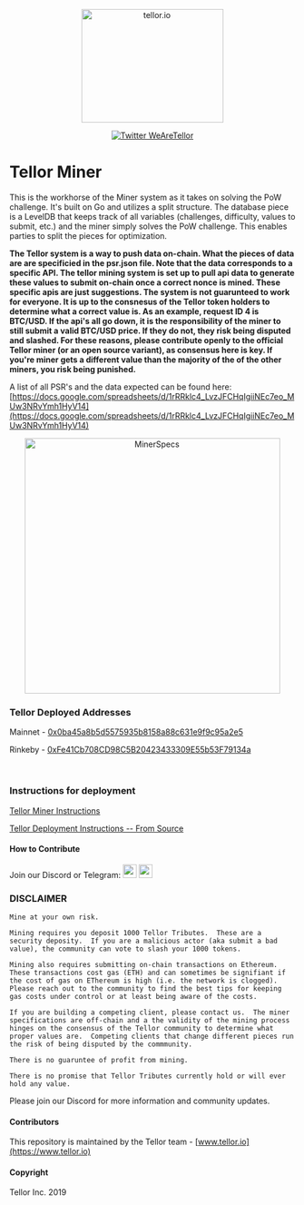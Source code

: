 
<p align="center">
  <a href='https://www.tellor.io/'>
    <img src= './public/Tellor.png' width="250" height="200" alt='tellor.io' />
  </a>
</p>

<p align="center">
  <a href='https://twitter.com/WeAreTellor'>
    <img src= 'https://img.shields.io/twitter/url/http/shields.io.svg?style=social' alt='Twitter WeAreTellor' />
  </a>
</p>

# Tellor Miner

This is the workhorse of the Miner system as it takes on solving the PoW challenge.
It's built on Go and utilizes a split structure.  The database piece is a LevelDB that keeps track of all variables (challenges, difficulty, values to submit, etc.) and the miner simply solves the PoW challenge.  This enables parties to split the pieces for optimization.

**The Tellor system is a way to push data on-chain.  What the pieces of data are are specificied in the psr.json file. Note that the data corresponds to a specific API.  The tellor mining system is set up to pull api data to generate these values to submit on-chain once a correct nonce is mined. These specific apis are just suggestions.  The system is not guarunteed to work for everyone.  It is up to the consnesus of the Tellor token holders to determine what a correct value is. As an example, request ID 4 is BTC/USD.  If the api's all go down, it is the responsibility of the miner to still submit a valid BTC/USD price.  If they do not, they risk being disputed and slashed.  For these reasons, please contribute openly to the official Tellor miner (or an open source variant), as consensus here is key.  If you're miner gets a different value than the majority of the of the other miners, you risk being punished.**

A list of all PSR's and the data expected can be found here: [https://docs.google.com/spreadsheets/d/1rRRklc4_LvzJFCHqIgiiNEc7eo_MUw3NRvYmh1HyV14](https://docs.google.com/spreadsheets/d/1rRRklc4_LvzJFCHqIgiiNEc7eo_MUw3NRvYmh1HyV14)

<p align="center">
    <img src= './public/minerspecs.png' width="450" alt='MinerSpecs' />
</p>


### Tellor Deployed Addresses

Mainnet - [0x0ba45a8b5d5575935b8158a88c631e9f9c95a2e5](https://etherscan.io/address/0x0ba45a8b5d5575935b8158a88c631e9f9c95a2e5)

Rinkeby - [0xFe41Cb708CD98C5B20423433309E55b53F79134a](https://rinkeby.etherscan.io/address/0xFe41Cb708CD98C5B20423433309E55b53F79134a)

</br>

### Instructions for deployment


[Tellor Miner Instructions](https://tellor.readthedocs.io/en/latest/MinerSetup/)


[Tellor Deployment Instructions -- From Source](https://tellor.readthedocs.io/en/latest/MinerSetupFromSource/)


#### How to Contribute<a name="how2contribute"> </a>
Join our Discord or Telegram:
[<img src="./public/telegram.png" width="24" height="24">](https://t.me/tellor)
[<img src="./public/discord.png" width="24" height="24">](https://discord.gg/zFcM3G)

### DISCLAIMER


    Mine at your own risk.

    Mining requires you deposit 1000 Tellor Tributes.  These are a security deposity.  If you are a malicious actor (aka submit a bad value), the community can vote to slash your 1000 tokens.

    Mining also requires submitting on-chain transactions on Ethereum.  These transactions cost gas (ETH) and can sometimes be signifiant if the cost of gas on EThereum is high (i.e. the network is clogged).  Please reach out to the community to find the best tips for keeping gas costs under control or at least being aware of the costs.

    If you are building a competing client, please contact us.  The miner specifications are off-chain and a the validity of the mining process hinges on the consensus of the Tellor community to determine what proper values are.  Competing clients that change different pieces run the risk of being disputed by the commmunity.

    There is no guaruntee of profit from mining.

    There is no promise that Tellor Tributes currently hold or will ever hold any value.

Please join our Discord for more information and community updates.


#### Contributors<a name="contributors"> </a>

This repository is maintained by the Tellor team - [www.tellor.io](https://www.tellor.io)


#### Copyright

Tellor Inc. 2019
